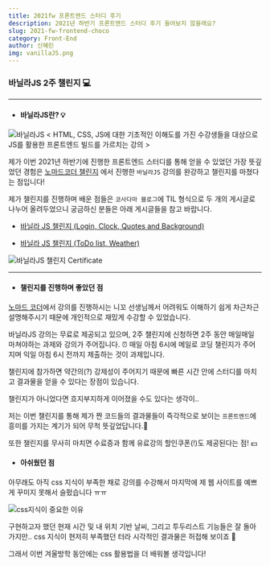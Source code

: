 ```yaml
---
title: 2021fw 프론트엔드 스터디 후기
description: 2021년 하반기 프론트엔드 스터디 후기 들어보지 않을래요?
slug: 2021-fw-frontend-choco
category: Front-End
author: 신혜린
img: vanillaJS.png
---
```


### 바닐라JS 2주 챌린지 💻
---
* #### 바닐라JS란? 💡
![바닐라JS](/2021-fw-frontend-choco/vanillaJS.png)
< HTML, CSS, JS에 대한 기초적인 이해도를 가진 수강생들을 대상으로 JS를 활용한 프론트엔드 빌드를 가르치는 강의 >


제가 이번 2021년 하반기에 진행한 프론트엔드 스터디를 통해 얻을 수 있었던 가장 뜻깊었던 경험은
[노마드코더 챌린지](https://nomadcoders.co/challenges) 에서 진행한 `바닐라JS` 강의를 완강하고 챌린지를 마쳤다는 점입니다!

제가 챌린지를 진행하며 배운 점들은 `코사다마 블로그`에 TIL 형식으로 두 개의 게시글로 나누어 올려두었으니 궁금하신 분들은 아래 게시글들을 참고 바랍니다.
* [바닐라 JS 챌린지 (Login, Clock, Quotes and Background)](https://www.blog.cosadama.com/2021-fw-frontend-02)
>
* [바닐라 JS 챌린지 (ToDo list, Weather)](https://www.blog.cosadama.com/2021-fw-frontend-03)

![바닐라JS 챌린지 Certificate](/2021-fw-frontend-choco/vanillaJScertificate.png)

---
* #### 챌린지를 진행하며 좋았던 점  
[노마드 코더](https://nomadcoders.co/)에서 강의를 진행하시는 니꼬 선생님께서 어려워도 이해하기 쉽게 차근차근 설명해주시기 때문에 개인적으로 재밌게 수강할 수 있었습니다.

바닐라JS 강의는 무료로 제공되고 있으며, 2주 챌린지에 신청하면 2주 동안 매일매일 마쳐야하는 과제와 강의가 주어집니다. 
⏰ 매일 아침 6시에 메일로 코딩 챌린지가 주어지며 익일 아침 6시 전까지 제출하는 것이 과제입니다. 

챌린지에 참가하면 약간의(?) 강제성이 주어지기 때문에 빠른 시간 안에 스터디를 마치고 결과물을 얻을 수 있다는 장점이 있습니다.

챌린지가 아니었다면 흐지부지하게 이어졌을 수도 있다는 생각이..

저는 이번 챌린지를 통해 제가 짠 코드들의 결과물들이 즉각적으로 보이는 `프론트엔드`에 흥미를 가지는 계기가 되어 무척 뜻깊었답니다.👾

또한 챌린지를 무사히 마치면 수료증과 함께 유료강의 할인쿠폰(!)도 제공된다는 점! 💵



* #### 아쉬웠던 점
아무래도 아직 css 지식이 부족한 채로 강의를 수강해서 마지막에 제 웹 사이트를 예쁘게 꾸미지 못해서 슬펐습니다 ㅠㅠ

![css지식이 중요한 이유](/2021-fw-frontend-choco/vanillaJSproject.png)

구현하고자 했던 현재 시간 및 내 위치 기반 날씨, 그리고 투두리스트 기능들은 잘 돌아가지만.. css 지식이 현저히 부족했던 터라 시각적인 결과물은 허접해 보이죠 🥲

그래서 이번 겨울방학 동안에는 css 활용법을 더 배워볼 생각입니다!



